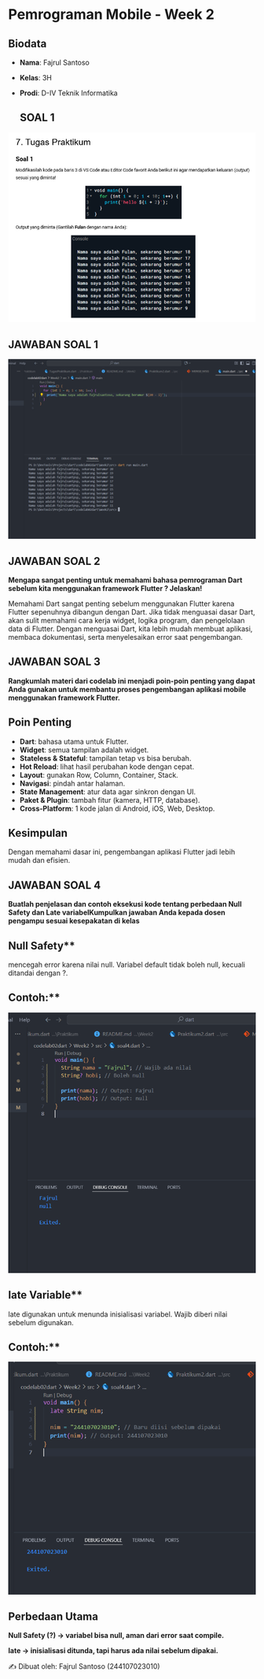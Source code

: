 # Pemrograman Mobile - Week 2

## Biodata
- **Nama**: Fajrul Santoso  
- **Kelas**: 3H  
- **Prodi**: D-IV Teknik Informatika  

  ## SOAL 1

![Soal 1](img/Soal01.PNG) 

 ## JAWABAN SOAL 1

![Soal 1](img/JawabanSoal1.PNG) 

 ## JAWABAN SOAL 2
**Mengapa sangat penting untuk memahami bahasa pemrograman Dart sebelum kita menggunakan framework Flutter ? Jelaskan!**


Memahami Dart sangat penting sebelum menggunakan Flutter karena Flutter sepenuhnya dibangun dengan Dart. Jika tidak menguasai dasar Dart, akan sulit memahami cara kerja widget, logika program, dan pengelolaan data di Flutter. Dengan menguasai Dart, kita lebih mudah membuat aplikasi, membaca dokumentasi, serta menyelesaikan error saat pengembangan.

## JAWABAN SOAL 3
 **Rangkumlah materi dari codelab ini menjadi poin-poin penting yang dapat Anda gunakan untuk membantu proses pengembangan aplikasi mobile menggunakan framework Flutter.**

## Poin Penting
- **Dart**: bahasa utama untuk Flutter.  
- **Widget**: semua tampilan adalah widget.  
- **Stateless & Stateful**: tampilan tetap vs bisa berubah.  
- **Hot Reload**: lihat hasil perubahan kode dengan cepat.  
- **Layout**: gunakan Row, Column, Container, Stack.  
- **Navigasi**: pindah antar halaman.  
- **State Management**: atur data agar sinkron dengan UI.  
- **Paket & Plugin**: tambah fitur (kamera, HTTP, database).  
- **Cross-Platform**: 1 kode jalan di Android, iOS, Web, Desktop.  

## Kesimpulan
Dengan memahami dasar ini, pengembangan aplikasi Flutter jadi lebih mudah dan efisien.

## JAWABAN SOAL 4

**Buatlah penjelasan dan contoh eksekusi kode tentang perbedaan Null Safety dan Late variabelKumpulkan jawaban Anda kepada dosen pengampu sesuai kesepakatan di kelas**

## Null Safety**
mencegah error karena nilai null.
Variabel default tidak boleh null, kecuali ditandai dengan ?.
## Contoh:**
![Soal 1](img/Safety4.PNG) 

## late Variable**
late digunakan untuk menunda inisialisasi variabel.
Wajib diberi nilai sebelum digunakan.
## Contoh:**
![Soal 1](img/late4.PNG) 

## Perbedaan Utama

**Null Safety (?) → variabel bisa null, aman dari error saat compile.**

**late → inisialisasi ditunda, tapi harus ada nilai sebelum dipakai.**

✍️ Dibuat oleh: Fajrul Santoso (244107023010)
